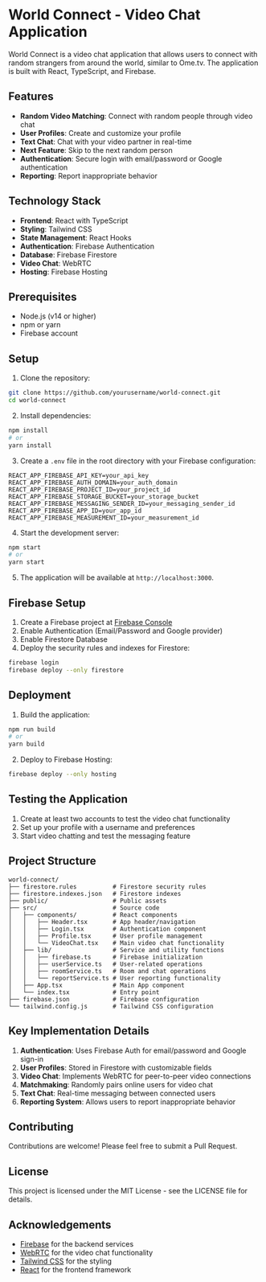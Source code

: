 # World Connect - Video Chat Application

World Connect is a video chat application that allows users to connect with random strangers from around the world, similar to Ome.tv. The application is built with React, TypeScript, and Firebase.

## Features

- **Random Video Matching**: Connect with random people through video chat
- **User Profiles**: Create and customize your profile
- **Text Chat**: Chat with your video partner in real-time
- **Next Feature**: Skip to the next random person
- **Authentication**: Secure login with email/password or Google authentication
- **Reporting**: Report inappropriate behavior

## Technology Stack

- **Frontend**: React with TypeScript
- **Styling**: Tailwind CSS
- **State Management**: React Hooks
- **Authentication**: Firebase Authentication
- **Database**: Firebase Firestore
- **Video Chat**: WebRTC
- **Hosting**: Firebase Hosting

## Prerequisites

- Node.js (v14 or higher)
- npm or yarn
- Firebase account

## Setup

1. Clone the repository:

```bash
git clone https://github.com/yourusername/world-connect.git
cd world-connect
```

2. Install dependencies:

```bash
npm install
# or
yarn install
```

3. Create a `.env` file in the root directory with your Firebase configuration:

```
REACT_APP_FIREBASE_API_KEY=your_api_key
REACT_APP_FIREBASE_AUTH_DOMAIN=your_auth_domain
REACT_APP_FIREBASE_PROJECT_ID=your_project_id
REACT_APP_FIREBASE_STORAGE_BUCKET=your_storage_bucket
REACT_APP_FIREBASE_MESSAGING_SENDER_ID=your_messaging_sender_id
REACT_APP_FIREBASE_APP_ID=your_app_id
REACT_APP_FIREBASE_MEASUREMENT_ID=your_measurement_id
```

4. Start the development server:

```bash
npm start
# or
yarn start
```

5. The application will be available at `http://localhost:3000`.

## Firebase Setup

1. Create a Firebase project at [Firebase Console](https://console.firebase.google.com/)
2. Enable Authentication (Email/Password and Google provider)
3. Enable Firestore Database
4. Deploy the security rules and indexes for Firestore:

```bash
firebase login
firebase deploy --only firestore
```

## Deployment

1. Build the application:

```bash
npm run build
# or
yarn build
```

2. Deploy to Firebase Hosting:

```bash
firebase deploy --only hosting
```

## Testing the Application

1. Create at least two accounts to test the video chat functionality
2. Set up your profile with a username and preferences
3. Start video chatting and test the messaging feature

## Project Structure

```
world-connect/
├── firestore.rules          # Firestore security rules
├── firestore.indexes.json   # Firestore indexes
├── public/                  # Public assets
├── src/                     # Source code
│   ├── components/          # React components
│   │   ├── Header.tsx       # App header/navigation
│   │   ├── Login.tsx        # Authentication component
│   │   ├── Profile.tsx      # User profile management
│   │   └── VideoChat.tsx    # Main video chat functionality
│   ├── lib/                 # Service and utility functions
│   │   ├── firebase.ts      # Firebase initialization
│   │   ├── userService.ts   # User-related operations
│   │   ├── roomService.ts   # Room and chat operations
│   │   └── reportService.ts # User reporting functionality
│   ├── App.tsx              # Main App component
│   └── index.tsx            # Entry point
├── firebase.json            # Firebase configuration
└── tailwind.config.js       # Tailwind CSS configuration
```

## Key Implementation Details

1. **Authentication**: Uses Firebase Auth for email/password and Google sign-in
2. **User Profiles**: Stored in Firestore with customizable fields
3. **Video Chat**: Implements WebRTC for peer-to-peer video connections
4. **Matchmaking**: Randomly pairs online users for video chat
5. **Text Chat**: Real-time messaging between connected users
6. **Reporting System**: Allows users to report inappropriate behavior

## Contributing

Contributions are welcome! Please feel free to submit a Pull Request.

## License

This project is licensed under the MIT License - see the LICENSE file for details.

## Acknowledgements

- [Firebase](https://firebase.google.com/) for the backend services
- [WebRTC](https://webrtc.org/) for the video chat functionality
- [Tailwind CSS](https://tailwindcss.com/) for the styling
- [React](https://reactjs.org/) for the frontend framework
